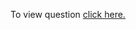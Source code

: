 To view question <a href="https://practice.geeksforgeeks.org/problems/maximum-meetings-in-one-room/1" target="_blank">click here.</a>